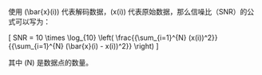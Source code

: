 使用 \(\bar{x}(i)\) 代表解码数据，\(x(i)\) 代表原始数据，那么信噪比（SNR）的公式可以写为：

\[ SNR = 10 \times \log_{10} \left( \frac{{\sum_{i=1}^{N} (x(i))^2}}{{\sum_{i=1}^{N} (\bar{x}(i) - x(i))^2}} \right) \]

其中 \(N\) 是数据点的数量。